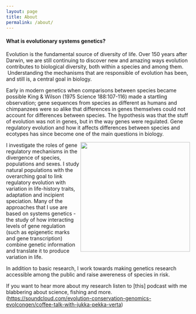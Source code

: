 ```yaml
--- 
layout: page 
title: About 
permalink: /about/ 
---
```


#### What is evolutionary systems genetics? #### 

Evolution is the fundamental source of diversity of life. Over 150 years after Darwin, we are still continuing to discover new and amazing ways evolution contributes to biological diversity, both within a species and among them.  Understanding the mechanisms that are responsible of evolution has been, and still is, a central goal in biology.

Early in modern genetics when comparisons between species became possible King & Wilson (1975 Science 188:107-116) made a startling observation; gene sequences from species as different as humans and chimpanzees were so alike that differences in genes themselves could not account for differences between species. The hypothesis was that the stuff of evolution was not in genes, but in the way genes were regulated. Gene regulatory evolution and how it affects differences between species and ecotypes has since become one of the main questions in biology.

<img align="right" width="300" height="300" src="http://jpverta.github.io/figures/SystemsGenetics.jpg">

I investigate the roles of gene regulatory mechanisms in the divergence of species, populations and sexes. I study natural populations with the overarching goal to link regulatory evolution with variation in life-history traits, adaptation and incipient speciation. Many of the approaches that I use are based on systems genetics - the study of how interacting levels of gene regulation (such as epigenetic marks and gene transcription) combine genetic information and translate it to produce variation in life.

In addition to basic research, I work towards making genetics research accessible among the public and raise awereness of species in risk.

If you want to hear more about my research listen to [this] podcast with me blabbering about science, fishing and more.(https://soundcloud.com/evolution-conservation-genomics-evolcongen/coffee-talk-with-jukka-pekka-verta)